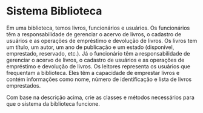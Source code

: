 # Sistema Biblioteca

Em uma biblioteca, temos livros, funcionários e usuários. Os funcionários têm a responsabilidade de gerenciar o acervo de livros, o cadastro de usuários e as operações de empréstimo e devolução de livros. Os livros tem um título, um autor, um ano de publicação e um estado (disponível, emprestado, reservado, etc.). Já o funcionário  têm a responsabilidade de gerenciar o acervo de livros, o cadastro de usuários e as operações de empréstimo e devolução de livros. Os leitores representa os usuários que frequentam a biblioteca. Eles têm a capacidade de emprestar livros e contém informações como nome, número de identificação e lista de livros emprestados.


Com base na descrição acima, crie as classes e métodos necessários para que o sistema da biblioteca funcione.


